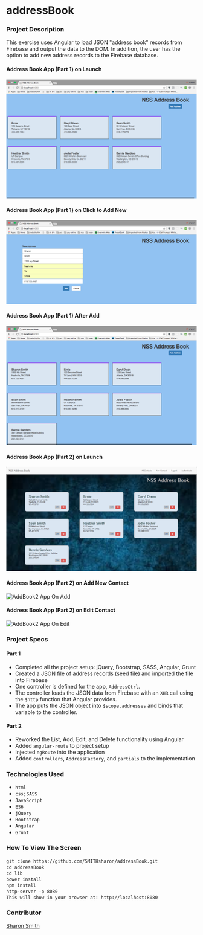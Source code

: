 # addressBook

### Project Description 

This exercise uses Angular to load JSON "address book" records from Firebase and output the data to the DOM. 
In addition, the user has the option to add new address records to the Firebase database. 

#### Address Book App (Part 1) on Launch 
![AddBook1 App on Launch](https://raw.githubusercontent.com/SMITHsharon/addressBook/addresses/screens/Address%20Book%20App%20on%20Launch.png)

#### Address Book App (Part 1) on Click to Add New
![AddBook1 App on Click to Add New](https://raw.githubusercontent.com/SMITHsharon/addressBook/addresses/screens/Address%20Book%20App%20%7C%20Add%20New%20Input%20Screen.png)

#### Address Book App (Part 1) After Add
![AddBook1 App After Add](https://raw.githubusercontent.com/SMITHsharon/addressBook/addresses/screens/Address%20Book%20App%20After%20Adding%20New%20Address.png)

#### Address Book App (Part 2) on Launch
![AddBook2 App on Launch](https://raw.githubusercontent.com/SMITHsharon/addressBook/routz/screens/AddBook2%20App%20on%20Launch.png)

#### Address Book App (Part 2) on Add New Contact
![AddBook2 App On Add]()

#### Address Book App (Part 2) on Edit Contact
![AddBook2 App On Edit]()


### Project Specs
#### Part 1
- Completed all the project setup: jQuery, Bootstrap, SASS, Angular, Grunt
- Created a JSON file of address records (seed file) and imported the file into Firebase 
- One controller is defined for the app, `AddressCtrl`. 
- The controller loads the JSON data from Firebase with an `XHR` call using the `$http` function that Angular provides.
- The app puts the JSON object into `$scope.addresses` and binds that variable to the controller.

#### Part 2
- Reworked the List, Add, Edit, and Delete functionality using Angular
- Added `angular-route` to project setup
- Injected `ngRoute` into the application
- Added `controllers`, `AddressFactory`, and `partials` to the implementation


### Technologies Used
- `html`
- `css`; `SASS`
- `JavaScript`
- `ES6`
- `jQuery`
- `Bootstrap`
- `Angular`
- `Grunt`


### How To View The Screen 
```
git clone https://github.com/SMITHsharon/addressBook.git
cd addressBook
cd lib
bower install
npm install
http-server -p 8080
This will show in your browser at: http://localhost:8080
```

### Contributor
[Sharon Smith](https://github.com/SMITHsharon)
